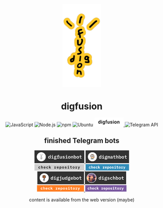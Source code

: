 <p align="center">
  <img src="media/digfusionLogos/digfusionYellow.PNG" alt="Logo" width="120">
</p>
<h1 align="center">digfusion</h1>

<div align="center">
  
  ![JavaScript](https://img.shields.io/badge/-JavaScript-F7DF1E?style=for-the-badge&logo=javascript&logoColor=black)
  ![Node.js](https://img.shields.io/badge/-Node.js-339933?style=for-the-badge&logo=node.js&logoColor=white)
  ![npm](https://img.shields.io/badge/-npm-CB3837?style=for-the-badge&logo=npm&logoColor=white)
  ![Ubuntu](https://img.shields.io/badge/-Ubuntu-E95420?style=for-the-badge&logo=ubuntu&logoColor=white)
<a href="https://t.me/digfusion">
  <img src="media\botBlanks\digfusionbot\logoBlank.png" alt="1" height="27.61">
</a>
![Telegram API](https://img.shields.io/badge/-Telegram%20API-2CA5E0?style=for-the-badge&logo=telegram&logoColor=white)

</div>

<h2 align="center">finished Telegram bots</h2>

<div align="center">

<a href="https://t.me/digfusionbot">
  <img src="media\botBlanks\digfusionbot\blank.png" alt="1" height="40">
</a>
<a href="https://t.me/digmathbot">
  <img src="media\botBlanks\digmathbot\blank.png" alt="2" height="40">
</a>
</div>

<div align="center">
<a href="https://github.com/qu1z3x/digfusionbot">
  <img src="media\botBlanks\digfusionbot\repoButton.png" alt="1" height="20">
</a>
<a href="https://github.com/qu1z3x/digmathbot">
  <img src="media\botBlanks\digmathbot\repoButton.png" alt="2" height="20">
</a>
</div>

<div align="center">
<a href="https://t.me/digjudgebot">
  <img src="media\botBlanks\digjudgebot\blank.png" alt="3" height="40">
</a>
<a href="https://t.me/digschbot">
  <img src="media\botBlanks\digschbot\blank.png" alt="4" height="40">
</a>
</div>

<div align="center">
<a href="https://github.com/qu1z3x/digjudgebot">
  <img src="media\botBlanks\digjudgebot\repoButton.png" alt="3" height="20">
</a>
<a href="https://github.com/qu1z3x/digschbot">
  <img src="media\botBlanks\digschbot\repoButton.png" alt="3" height="20">
</a>

content is available from the web version (maybe)
</div>

<!-- ## Статистика GitHub
![Ваша статистика](https://github-readme-stats.vercel.app/api?qu1z3x&show_icons=true&theme=radical)
-->
